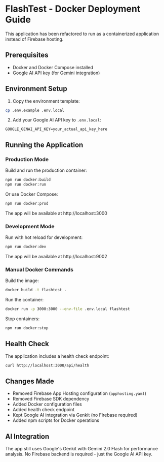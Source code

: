 # FlashTest - Docker Deployment Guide

This application has been refactored to run as a containerized application instead of Firebase hosting.

## Prerequisites

- Docker and Docker Compose installed
- Google AI API key (for Gemini integration)

## Environment Setup

1. Copy the environment template:
```bash
cp .env.example .env.local
```

2. Add your Google AI API key to `.env.local`:
```
GOOGLE_GENAI_API_KEY=your_actual_api_key_here
```

## Running the Application

### Production Mode

Build and run the production container:
```bash
npm run docker:build
npm run docker:run
```

Or use Docker Compose:
```bash
npm run docker:prod
```

The app will be available at http://localhost:3000

### Development Mode

Run with hot reload for development:
```bash
npm run docker:dev
```

The app will be available at http://localhost:9002

### Manual Docker Commands

Build the image:
```bash
docker build -t flashtest .
```

Run the container:
```bash
docker run -p 3000:3000 --env-file .env.local flashtest
```

Stop containers:
```bash
npm run docker:stop
```

## Health Check

The application includes a health check endpoint:
```bash
curl http://localhost:3000/api/health
```

## Changes Made

- Removed Firebase App Hosting configuration (`apphosting.yaml`)
- Removed Firebase SDK dependency
- Added Docker configuration files
- Added health check endpoint
- Kept Google AI integration via Genkit (no Firebase required)
- Added npm scripts for Docker operations

## AI Integration

The app still uses Google's Genkit with Gemini 2.0 Flash for performance analysis. No Firebase backend is required - just the Google AI API key.